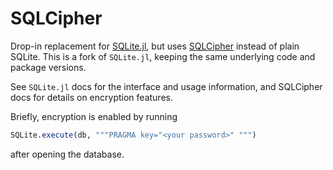 # SQLCipher

Drop-in replacement for [SQLite.jl](https://github.com/JuliaDatabases/SQLite.jl), but uses [SQLCipher](https://github.com/sqlcipher/sqlcipher) instead of plain SQLite. This is a fork of `SQLite.jl`, keeping the same underlying code and package versions.

See `SQLite.jl` docs for the interface and usage information, and SQLCipher docs for details on encryption features.

Briefly, encryption is enabled by running
```julia
SQLite.execute(db, """PRAGMA key="<your password>" """)
```
after opening the database.
